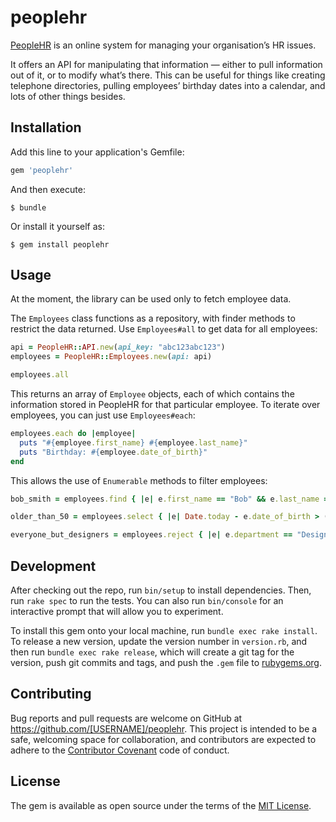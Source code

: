 # peoplehr

[PeopleHR](http://www.peoplehr.com/) is an online system for managing
your organisation’s HR issues.

It offers an API for manipulating that information — either to pull
information out of it, or to modify what’s there. This can be useful for
things like creating telephone directories, pulling employees’ birthday
dates into a calendar, and lots of other things besides.

## Installation

Add this line to your application's Gemfile:

```ruby
gem 'peoplehr'
```

And then execute:

    $ bundle

Or install it yourself as:

    $ gem install peoplehr

## Usage

At the moment, the library can be used only to fetch employee data.

The `Employees` class functions as a repository, with finder methods to
restrict the data returned. Use `Employees#all` to get data for all
employees:

```ruby
api = PeopleHR::API.new(api_key: "abc123abc123")
employees = PeopleHR::Employees.new(api: api)

employees.all
```

This returns an array of `Employee` objects, each of which contains the
information stored in PeopleHR for that particular employee. To iterate
over employees, you can just use `Employees#each`:

```ruby
employees.each do |employee|
  puts "#{employee.first_name} #{employee.last_name}"
  puts "Birthday: #{employee.date_of_birth}"
end
```

This allows the use of `Enumerable` methods to filter employees:

```ruby
bob_smith = employees.find { |e| e.first_name == "Bob" && e.last_name == "Smith" }

older_than_50 = employees.select { |e| Date.today - e.date_of_birth > (365*50) }

everyone_but_designers = employees.reject { |e| e.department == "Design" }
```

## Development

After checking out the repo, run `bin/setup` to install dependencies.
Then, run `rake spec` to run the tests. You can also run `bin/console`
for an interactive prompt that will allow you to experiment.

To install this gem onto your local machine, run `bundle exec rake
install`. To release a new version, update the version number in
`version.rb`, and then run `bundle exec rake release`, which will create
a git tag for the version, push git commits and tags, and push the
`.gem` file to [rubygems.org](https://rubygems.org).

## Contributing

Bug reports and pull requests are welcome on GitHub at
https://github.com/[USERNAME]/peoplehr. This project is intended to be
a safe, welcoming space for collaboration, and contributors are expected
to adhere to the [Contributor Covenant](contributor-covenant.org) code
of conduct.


## License

The gem is available as open source under the terms of the [MIT
License](http://opensource.org/licenses/MIT).

